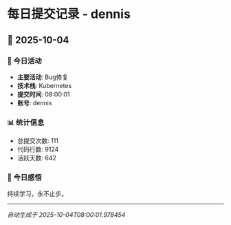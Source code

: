 # 每日提交记录 - dennis

## 📅 2025-10-04

### 🎯 今日活动
- **主要活动**: Bug修复
- **技术栈**: Kubernetes
- **提交时间**: 08:00:01
- **账号**: dennis

### 📊 统计信息
- 总提交次数: 111
- 代码行数: 9124
- 活跃天数: 642

### 💭 今日感悟
持续学习，永不止步。

---
*自动生成于 2025-10-04T08:00:01.978454*
